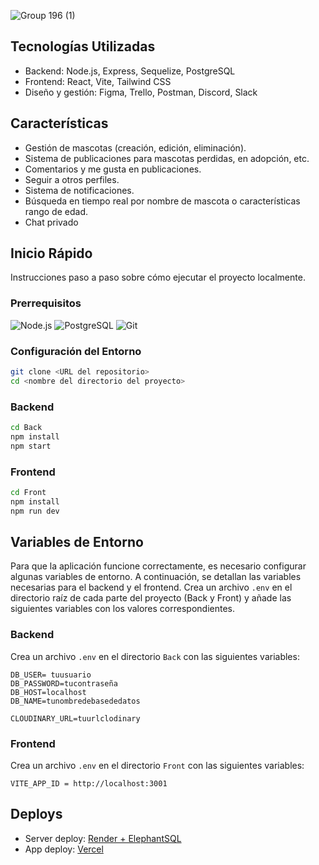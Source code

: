 
![Group 196 (1)](https://github.com/No-Country/c16-67-ft-node/assets/159343463/062a0f88-0e25-4997-ab57-aa79e9261778)



## Tecnologías Utilizadas

- Backend: Node.js, Express, Sequelize, PostgreSQL
- Frontend: React, Vite, Tailwind CSS
- Diseño y gestión: Figma, Trello, Postman, Discord, Slack

## Características

- Gestión de mascotas (creación, edición, eliminación).
- Sistema de publicaciones para mascotas perdidas, en adopción, etc.
- Comentarios y me gusta en publicaciones.
- Seguir a otros perfiles.
- Sistema de notificaciones.
- Búsqueda en tiempo real por nombre de mascota o características rango de edad.
- Chat privado

## Inicio Rápido

Instrucciones paso a paso sobre cómo ejecutar el proyecto localmente.

### Prerrequisitos

![Node.js](https://img.shields.io/badge/-Node.js-339933?style=flat-square&logo=node.js&logoColor=white)
![PostgreSQL](https://img.shields.io/badge/-PostgreSQL-336791?style=flat-square&logo=postgresql&logoColor=white)
![Git](https://img.shields.io/badge/-Git-F05032?style=flat-square&logo=git&logoColor=white)

### Configuración del Entorno

```bash
git clone <URL del repositorio>
cd <nombre del directorio del proyecto>
```
### Backend
```bash
cd Back
npm install
npm start
````
### Frontend
```bash
cd Front
npm install
npm run dev
```
## Variables de Entorno

Para que la aplicación funcione correctamente, es necesario configurar algunas variables de entorno. A continuación, se detallan las variables necesarias para el backend y el frontend.
Crea un archivo `.env` en el directorio raíz de cada parte del proyecto (Back y Front) y añade las siguientes variables con los valores correspondientes.

### Backend

Crea un archivo `.env` en el directorio `Back` con las siguientes variables:

```plaintext
DB_USER= tuusuario
DB_PASSWORD=tucontraseña
DB_HOST=localhost
DB_NAME=tunombredebasededatos

CLOUDINARY_URL=tuurlclodinary
```

### Frontend

Crea un archivo `.env` en el directorio `Front` con las siguientes variables:

```plaintext
VITE_APP_ID = http://localhost:3001
```

## Deploys
- Server deploy: [Render + ElephantSQL](https://server-petgram.onrender.com/)
- App deploy: [Vercel](https://pet-gram.vercel.app/)

